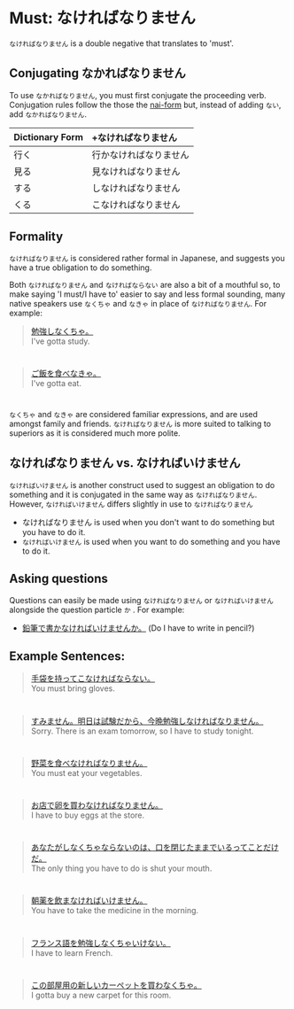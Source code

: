 # Must: なければなりません

`なければなりません` is a double negative that translates to 'must'. 

## Conjugating なかればなりません
To use  `なかればなりません`, you must first conjugate the proceeding verb. Conjugation rules follow the those the [nai-form](verb-shortformpresentnegative) but, instead of adding `ない`, add `なかればなりません`.  

|Dictionary Form|+なければなりません|
|:--|:--|
|行く|行かなければなりません|
|見る|見なければなりません|
|する|しなければなりません|
|くる|こなければなりません|

## Formality
`なければなりません` is considered rather formal in Japanese, and suggests you have a true obligation to do something. 

Both `なければなりません` and `なければならない` are also a bit of a mouthful so, to make saying 'I must/I have to' easier to say and less formal sounding, many native speakers use `なくちゃ` and `なきゃ` in place of `なければなりません`. For example:

> [勉強しなくちゃ。 ]()  
> I've gotta study.

#


> [ご飯を食べなきゃ。]()  
> I've gotta eat.

#



`なくちゃ` and `なきゃ`  are considered familiar expressions, and are used amongst family and friends. `なければなりません` is more suited to talking to superiors as it is considered much more polite.

## なければなりません vs. なければいけません
`なければいけません` is another construct used to suggest an obligation to do something and it is conjugated in the same way as `なければなりません`. However, `なければいけません` differs slightly in use to `なければなりません`

* なければなりません is used when you don't want to do something but you have to do it.
* `なければいけません` is used when you want to do something and you have to do it.

## Asking questions
Questions can easily be made using `なければなりません` or `なければいけません` alongside the question particle `か` . For example:

*  [鉛筆で書かなければいけませんか。]()
(Do I have to write in pencil?)

## Example Sentences:
> [手袋を持ってこなければならない。]()  
> You must bring gloves.

#


> [すみません。明日は試験だから、今晩勉強しなければなりません。]()  
> Sorry. There is an exam tomorrow, so I have to study tonight.

#


> [野菜を食べなければなりません。 ]()  
> You must eat your vegetables.

#


> [お店で卵を買わなければなりません。]()  
> I have to buy eggs at the store.

#


> [あなたがしなくちゃならないのは、口を閉じたままでいるってことだけだ。]()  
> The only thing you have to do is shut your mouth.

#


> [朝薬を飲まなければいけません。]()  
> You have to take the medicine in the morning.

#


> [フランス語を勉強しなくちゃいけない。]()  
> I have to learn French.

#


> [この部屋用の新しいカーペットを買わなくちゃ。]()  
> I gotta buy a new carpet for this room.

#




